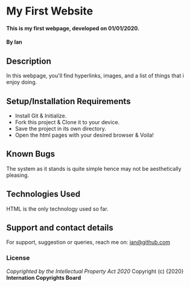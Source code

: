 # My First Website
#### This is my first webpage, developed on 01/01/2020.
#### By **Ian**
## Description
In this webpage, you'll find hyperlinks, images, and a list of things that i enjoy doing. 
## Setup/Installation Requirements
* Install Git & Initialize.
* Fork this project & Clone it to your device.
* Save the project in its own directory.
* Open the html pages with your desired browser & Voila!

## Known Bugs
The system as it stands is quite simple hence may not be aesthetically pleasing.
## Technologies Used
HTML is the only technology used so far.
## Support and contact details
For support, suggestion or queries, reach me on: ian@github.com
### License
*Copyrighted by the Intellectual Property Act 2020*
Copyright (c) {2020} **Internation Copyrights Board**